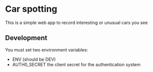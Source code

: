 
# Car spotting

This is a simple web app to record interesting or unusual cars you see

## Development

You must set two environment variables:

* ENV (should be DEV)
* AUTH0_SECRET the client secret for the authentication system